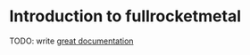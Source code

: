 # Introduction to fullrocketmetal

TODO: write [great documentation](http://jacobian.org/writing/what-to-write/)
